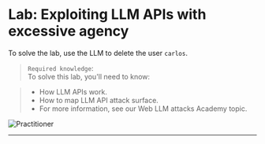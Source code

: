 # Lab: Exploiting LLM APIs with excessive agency

To solve the lab, use the LLM to delete the user `carlos`.  

> `Required knowledge`:  
> To solve this lab, you'll need to know:

> - How LLM APIs work.  
> - How to map LLM API attack surface.  
> - For more information, see our Web LLM attacks Academy topic.  

![Practitioner](https://img.shields.io/badge/level-Apprentice-green) 

---
